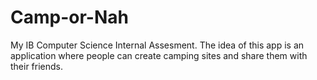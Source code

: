 # Camp-or-Nah

My IB Computer Science Internal Assesment. The idea of this app is an application where people can create camping sites and 
share them with their friends. 
